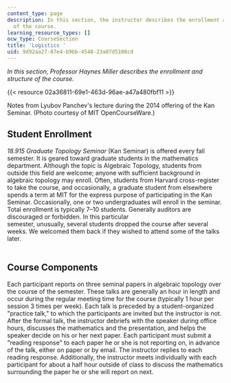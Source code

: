 ```yaml
---
content_type: page
description: In this section, the instructor describes the enrollment and structure
  of the course.
learning_resource_types: []
ocw_type: CourseSection
title: 'Logistics '
uid: 9d92aa27-87e4-b9bb-4548-23a87d5108cd
---
```


_In this section, Professor Haynes Miller describes the enrollment and structure of the course._

{{< resource 02a36811-69e1-463d-96ae-a47a480fbf11 >}}

Notes from Lyubov Panchev's lecture during the 2014 offering of the Kan Seminar. (Photo courtesy of MIT OpenCourseWare.)

Student Enrollment
------------------

_18.915 Graduate Topology Seminar_ (Kan Seminar) is offered every fall semester. It is geared toward graduate students in the mathematics department. Although the topic is Algebraic Topology, students from outside this field are welcome; anyone with sufficient background in algebraic topology may enroll. Often, students from Harvard cross-register to take the course, and occasionally, a graduate student from elsewhere spends a term at MIT for the express purpose of participating in the Kan Seminar. Occasionally, one or two undergraduates will enroll in the seminar. Total enrollment is typically 7–10 students. Generally auditors are discouraged or forbidden. In this particular  
semester, unusually, several students dropped the course after several weeks. We welcomed them back if they wished to attend some of the talks later.  
 

Course Components
-----------------

Each participant reports on three seminal papers in algebraic topology over the course of the semester. These talks are generally an hour in length and occur during the regular meeting time for the course (typically 1 hour per session 3 times per week). Each talk is preceded by a student-organized "practice talk," to which the participants are invited but the instructor is not. After the formal talk, the instructor debriefs with the speaker during office hours, discusses the mathematics and the presentation, and helps the speaker decide on his or her next paper. Each participant must submit a "reading response" to each paper he or she is not reporting on, in advance of the talk, either on paper or by email. The instructor replies to each reading response. Additionally, the instructor meets individually with each participant for about a half hour outside of class to discuss the mathematics surrounding the paper he or she will report on next.